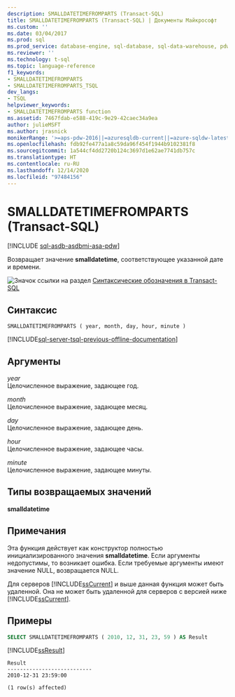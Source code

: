 ```yaml
---
description: SMALLDATETIMEFROMPARTS (Transact-SQL)
title: SMALLDATETIMEFROMPARTS (Transact-SQL) | Документы Майкрософт
ms.custom: ''
ms.date: 03/04/2017
ms.prod: sql
ms.prod_service: database-engine, sql-database, sql-data-warehouse, pdw
ms.reviewer: ''
ms.technology: t-sql
ms.topic: language-reference
f1_keywords:
- SMALLDATETIMEFROMPARTS
- SMALLDATETIMEFROMPARTS_TSQL
dev_langs:
- TSQL
helpviewer_keywords:
- SMALLDATETIMEFROMPARTS function
ms.assetid: 7467fdab-e588-419c-9e29-42caec34a9ea
author: julieMSFT
ms.author: jrasnick
monikerRange: '>=aps-pdw-2016||=azuresqldb-current||=azure-sqldw-latest||>=sql-server-2016||>=sql-server-linux-2017||=azuresqldb-mi-current'
ms.openlocfilehash: fdb92fe477a1a8c59da96f454f1944b9102381f8
ms.sourcegitcommit: 1a544cf4dd2720b124c3697d1e62ae7741db757c
ms.translationtype: HT
ms.contentlocale: ru-RU
ms.lasthandoff: 12/14/2020
ms.locfileid: "97484156"
---
```

# <a name="smalldatetimefromparts-transact-sql"></a>SMALLDATETIMEFROMPARTS (Transact-SQL)
[!INCLUDE [sql-asdb-asdbmi-asa-pdw](../../includes/applies-to-version/sql-asdb-asdbmi-asa-pdw.md)]

  Возвращает значение **smalldatetime**, соответствующее указанной дате и времени.  
  
 ![Значок ссылки на раздел](../../database-engine/configure-windows/media/topic-link.gif "Значок ссылки на раздел") [Синтаксические обозначения в Transact-SQL](../../t-sql/language-elements/transact-sql-syntax-conventions-transact-sql.md)  
  
## <a name="syntax"></a>Синтаксис  
  
```syntaxsql  
SMALLDATETIMEFROMPARTS ( year, month, day, hour, minute )  
```  
  
[!INCLUDE[sql-server-tsql-previous-offline-documentation](../../includes/sql-server-tsql-previous-offline-documentation.md)]

## <a name="arguments"></a>Аргументы
 *year*  
 Целочисленное выражение, задающее год.  
  
 *month*  
 Целочисленное выражение, задающее месяц.  
  
 *day*  
 Целочисленное выражение, задающее день.  
  
 *hour*  
 Целочисленное выражение, задающее часы.  
  
 *minute*  
 Целочисленное выражение, задающее минуты.  
  
## <a name="return-types"></a>Типы возвращаемых значений  
 **smalldatetime**  
  
## <a name="remarks"></a>Примечания  
 Эта функция действует как конструктор полностью инициализированного значения **smalldatetime**. Если аргументы недопустимы, то возникает ошибка. Если требуемые аргументы имеют значение NULL, возвращается NULL.  
  
 Для серверов [!INCLUDE[ssCurrent](../../includes/sscurrent-md.md)] и выше данная функция может быть удаленной. Она не может быть удаленной для серверов с версией ниже [!INCLUDE[ssCurrent](../../includes/sscurrent-md.md)].  
  
## <a name="examples"></a>Примеры  
  
```sql  
SELECT SMALLDATETIMEFROMPARTS ( 2010, 12, 31, 23, 59 ) AS Result  
```  
  
 [!INCLUDE[ssResult](../../includes/ssresult-md.md)]  
  
```  
Result  
---------------------------  
2010-12-31 23:59:00  
  
(1 row(s) affected)  
```  
  

